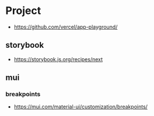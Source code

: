 # Project

- https://github.com/vercel/app-playground/


## storybook

- https://storybook.js.org/recipes/next

## mui

### breakpoints
- https://mui.com/material-ui/customization/breakpoints/
 